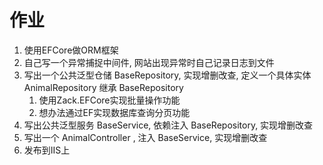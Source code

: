 # 作业
1. 使用EFCore做ORM框架
2. 自己写一个异常捕捉中间件, 网站出现异常时自己记录日志到文件
3. 写出一个公共泛型仓储 BaseRepository, 实现增删改查, 定义一个具体实体 AnimalRepository 继承 BaseRepository
   1. 使用Zack.EFCore实现批量操作功能
   2. 想办法通过EF实现数据库查询分页功能
4. 写出公共泛型服务 BaseService, 依赖注入 BaseRepository, 实现增删改查
5. 写出一个 AnimalController , 注入 BaseService, 实现增删改查
6. 发布到IIS上